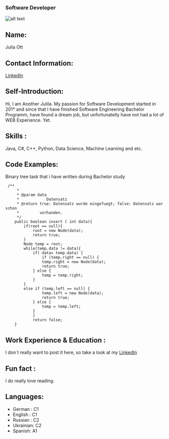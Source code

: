 
 
### Software Developer 

![alt text]( https://t3.ftcdn.net/jpg/02/97/20/90/240_F_297209036_MNHVMIAzWTzIysYMcfZMnT2uaihTtjT6.jpg "Logo Title Text 1")


## Name: 
Julia Ott

## Contact Information: 
[LinkedIn](https://de.linkedin.com/in/yulia-ott-bb306b1a1) 

## Self-Introduction: 
Hi, I am Another Julila. My passion for Software Development started in 201* and since that I have finished Software Engineering Bachelor 
Programm, have found a dream job, but unfortunatelly have not had a lot of WEB Experience. Yet. 

## Skills :
Java, C#, C++, Python, Data Science, Machine Learning and etc. 

## Code Examples: 
Binary tree task that i have written during Bachelor study
```
 /**
     *
     * @param data
     *            Datensatz
     * @return true: Datensatz wurde eingefuegt; false: Datensatz war schon
     *         vorhanden.
     */
    public boolean insert ( int data){
        if(root == null){
            root = new Node(data);
            return true;
        }
        Node temp = root;
        while(temp.data != data){
            if( data> temp.data) {
                if (temp.right == null) {
                temp.right = new Node(data);
                return true;
            } else {
                temp = temp.right;
            }
        }
        else if (temp.left == null) {
                temp.left = new Node(data);
                return true;
            } else {
                temp = temp.left;
            }
            }
            return false;
    }
```

## Work Experience & Education :
I don´t really want to post it here, so take a look at my [LinkedIn](https://de.linkedin.com/in/yulia-ott-bb306b1a1) 

## Fun fact :
I do really love reading. 


## Languages:  
* German : C1  
* English : C1 
* Russian : C2 
* Ukrainian: C2 
* Spanish: A1
 
